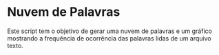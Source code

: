 # Nuvem de Palavras


Este script tem o objetivo de gerar uma nuvem de palavras e um gráfico mostrando a frequência de ocorrência das palavras lidas de um arquivo texto.
